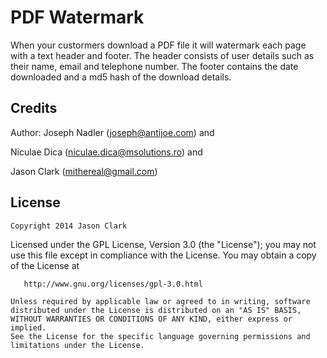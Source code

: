 # PDF Watermark

When your custormers download a PDF file it will watermark each page with a text header and footer.
The header consists of user details such as their name, email and telephone number.
The footer contains the date downloaded and a md5 hash of the download details.

Credits
-------

Author: Joseph Nadler (joseph@antijoe.com) and

Niculae Dica (niculae.dica@msolutions.ro) and

Jason Clark (mithereal@gmail.com)

License
-------

    Copyright 2014 Jason Clark

   Licensed under the GPL License, Version 3.0 (the "License");
    you may not use this file except in compliance with the License.
    You may obtain a copy of the License at

       http://www.gnu.org/licenses/gpl-3.0.html

    Unless required by applicable law or agreed to in writing, software
    distributed under the License is distributed on an "AS IS" BASIS,
    WITHOUT WARRANTIES OR CONDITIONS OF ANY KIND, either express or implied.
    See the License for the specific language governing permissions and
    limitations under the License.
